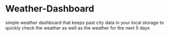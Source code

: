 # Weather-Dashboard
simple weather dashboard that keeps past city data in your local storage to quickly check the weather as well as the weather for the next 5 days
